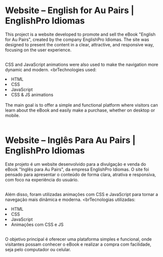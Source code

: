 <h1>Website – English for Au Pairs | EnglishPro Idiomas</h1>
This project is a website developed to promote and sell the eBook "English for Au Pairs", created by the company EnglishPro Idiomas.
The site was designed to present the content in a clear, attractive, and responsive way, focusing on the user experience.

<br>CSS and JavaScript animations were also used to make the navigation more dynamic and modern.
<brTechnologies used:
<li>HTML</li>
<li>CSS</li>
<li>JavaScript</li>
<li>CSS & JS animations</li>
<br>The main goal is to offer a simple and functional platform where visitors can learn about the eBook and easily make a purchase, whether on desktop or mobile.

<br>
<br>
<h1>Website – Inglês Para Au Pairs | EnglishPro Idiomas</h1>
Este projeto é um website desenvolvido para a divulgação e venda do eBook "Inglês para Au Pairs", da empresa EnglishPro Idiomas.
O site foi pensado para apresentar o conteúdo de forma clara, atrativa e responsiva, com foco na experiência do usuário.

<br>Além disso, foram utilizadas animações com CSS e JavaScript para tornar a navegação mais dinâmica e moderna.
<brTecnologias utilizadas:
<li>HTML</li>
<li>CSS</li>
<li>JavaScript</li>
<li>Animações com CSS e JS</li>

<br>O objetivo principal é oferecer uma plataforma simples e funcional, onde visitantes possam conhecer o eBook e realizar a compra com facilidade, seja pelo computador ou celular.
